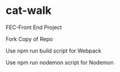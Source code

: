 # cat-walk
FEC-Front End Project

Fork Copy of Repo

Use npm run build script for Webpack

Use npm run nodemon script for Nodemon